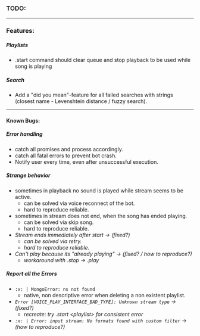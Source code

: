 ### **TODO:** ###

---

### Features: ###

##### Playlists #####
- .start command should clear queue and stop playback to be used while song is playing

##### Search #####
- Add a "did you mean"-feature for all failed searches with strings (closest name - Levenshtein distance / fuzzy search).

---

#### Known Bugs: ####

##### Error handling #####
- catch all promises and process accordingly.
- catch all fatal errors to prevent bot crash.
- Notify user every time, even after unsuccessful execution.

##### Strange behavior #####
- sometimes in playback no sound is played while stream seems to be active.
	- can be solved via voice reconnect of the bot.
	- hard to reproduce reliable.
- sometimes in stream does not end, when the song has ended playing.
	- can be solved via skip song.
	- hard to reproduce reliable.
- *Stream ends immediately after start -> (fixed?)*
	- *can be solved via retry.*
	- *hard to reproduce reliable.*
- *Can't play because its "already playing" -> (fixed? / how to reproduce?)*
	- *workaround with .stop -> .play*

##### Report all the Errors ####
- `:x: | MongoError: ns not found`
	- native, non descriptive error when deleting a non existent playlist.
- *`Error [VOICE_PLAY_INTERFACE_BAD_TYPE]: Unknown stream type` -> (fixed?)*
	- *recreate: try .start &lt;playlist&gt; for consistent error*
- *`:x: | Error: input stream: No formats found with custom filter` -> (how to reproduce?)*